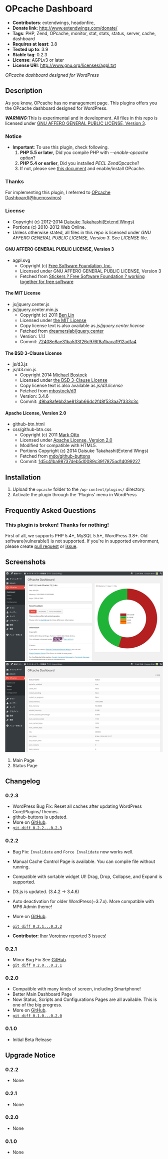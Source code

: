 # OPcache Dashboard
* **Contributors**: extendwings, headonfire,
* **Donate link**: http://www.extendwings.com/donate/
* **Tags**: PHP, Zend, OPcache, monitor, stat, stats, status, server, cache, dashboard
* **Requires at least**: 3.8
* **Tested up to**: 3.9
* **Stable tag**: 0.2.3
* **License**: AGPLv3 or later
* **License URI**: http://www.gnu.org/licenses/agpl.txt

*OPcache dashboard designed for WordPress*

## Description

As you know, OPcache has no management page. This plugins offers you the OPcache dashboard designed for WordPress.

***WARNING***:This is experimental and in development. All files in this repo is licensed under [GNU AFFERO GENERAL PUBLIC LICENSE, Version 3](http://www.gnu.org/licenses/agpl.txt).

### Notice
* **Important**: To use this plugin, check following.
	1. **PHP 5.5 or later**, Did you compile PHP with *--enable-opcache option*?
	2. **PHP 5.4 or earlier**, Did you installed *PECL ZendOpcache*?
	3. If not, please see [this document](http://php.net/book.opcache) and enable/install OPcache.

### Thanks
For implementing this plugin, I referred to [OPcache Dashboard](https://github.com/carlosbuenosvinos/opcache-dashboard)([@buenosvinos](https://twitter.com/buenosvinos))

### License
* Copyright (c) 2012-2014 [Daisuke Takahashi(Extend Wings)](http://www.extendwings.com/)
* Portions (c) 2010-2012 Web Online.
* Unless otherwise stated, all files in this repo is licensed under *GNU AFFERO GENERAL PUBLIC LICENSE, Version 3*. See *LICENSE* file.

#### GNU AFFERO GENERAL PUBLIC LICENSE, Version 3
* agpl.svg
	* Copyright (c) [Free Software Foundation, Inc.](http://www.fsf.org/)
	* Licensed under GNU AFFERO GENERAL PUBLIC LICENSE, Version 3
	* Fetched from [Stickers ? Free Software Foundation ? working together for free software](https://www.fsf.org/resources/stickers)

#### The MIT License
* js/jquery.center.js
* js/jquery.center.min.js
	* Copyright (c) 2011 [Ben Lin](http://dreamerslab.com/)
	* Licensed under [the MIT License](https://raw2.github.com/dreamerslab/jquery.center/72408e8ae31ba533f26c976f8a1baca1912adfa4/LICENSE.txt)
	* Copy license text is also available as *js/jquery.center.license*
	* Fetched from [dreamerslab/jquery.center](https://github.com/dreamerslab/jquery.center)
	* Version: 1.1.1
	* Commit: [72408e8ae31ba533f26c976f8a1baca1912adfa4](https://github.com/dreamerslab/jquery.center/commit/72408e8ae31ba533f26c976f8a1baca1912adfa4)

#### The BSD 3-Clause License
* js/d3.js
* js/d3.min.js
	* Copyright  2014 [Michael Bostock](http://d3js.org/)
	* Licensed under [the BSD 3-Clause License](https://raw2.github.com/mbostock/d3/04fa5dd3856de768b43b4aac9e34c112f1227a17/LICENSE)
	* Copy license text is also available as *js/d3.license*
	* Fetched from [mbostock/d3](https://github.com/mbostock/d3)
	* Version: 3.4.6
	* Commit: [49ba8afebb2ae813ab66dc2f48f533aa7f333c3c](https://github.com/mbostock/d3/commit/49ba8afebb2ae813ab66dc2f48f533aa7f333c3c)

#### Apache License, Version 2.0
* github-btn.html
* css/github-btn.css
	* Copyright (c) 2011 [Mark Otto](http://ghbtns.com/)
	* Licensed under [Apache License, Version 2.0](http://www.apache.org/licenses/LICENSE-2.0)
	* Modified for compatible with HTML5.
	* Portions Copyright (c) 2014 Daisuke Takahashi(Extend Wings)
	* Fetched from [mdo/github-buttons](https://github.com/mdo/github-buttons)
	* Commit: [1d5c41ba98737deb5d0089c3917875ad14099227](https://github.com/mdo/github-buttons/commit/1d5c41ba98737deb5d0089c3917875ad14099227)

## Installation

1. Upload the `opcache` folder to the `/wp-content/plugins/` directory.
1. Activate the plugin through the 'Plugins' menu in WordPress

## Frequently Asked Questions

### This plugin is broken! Thanks for nothing!
First of all, we supports PHP 5.4+, MySQL 5.5+, WordPress 3.8+. Old software(vulnerable!) is not supported.
If you're in supported environment, please create [pull request](https://github.com/shield-9/opcache-dashboard/compare/) or [issue](https://github.com/shield-9/opcache-dashboard/issues/new).

## Screenshots

![Screenshot 1](screenshot-1.png)
![Screenshot 2](screenshot-2.png)

1. Main Page
2. Status Page

## Changelog

### 0.2.3
* WordPress Bug Fix: Reset all caches after updating WordPress Core/Plugins/Themes.
* github-buttons is updated.
* More on [GitHub](https://github.com/shield-9/opcache-dashboard/releases/tag/0.2.3).
* [`git diff 0.2.2...0.2.3`](https://github.com/shield-9/opcache-dashboard/compare/0.2.2...0.2.3)

### 0.2.2
* Bug Fix: `Invalidate` and `Force Invalidate` now works well.
* Manual Cache Control Page is available. You can compile file without running.
* Compatible with sortable widget UI! Drag, Drop, Collapse, and Expand is supported.
* D3.js is updated. (3.4.2 -> 3.4.6)
* Auto deactivation for older WordPress(~3.7.x). More compatible with MP6 Admin theme!
* More on [GitHub](https://github.com/shield-9/opcache-dashboard/releases/tag/0.2.2).
* [`git diff 0.2.1...0.2.2`](https://github.com/shield-9/opcache-dashboard/compare/0.2.1...0.2.2)

* **Contributor**: [Ihor Vorotnov](http://ihorvorotnov.com/) reported 3 issues!

### 0.2.1
* Minor Bug Fix See [GitHub](https://github.com/shield-9/opcache-dashboard/releases/tag/0.2.1).
* [`git diff 0.2.0...0.2.1`](https://github.com/shield-9/opcache-dashboard/compare/0.2.0...0.2.1)

### 0.2.0
* Compatible with many kinds of screen, including Smartphone!
* Better Main Dashboard Page
* Now Status, Scripts and Configurations Pages are all available. This is one of the big progress.
* More on [GitHub](https://github.com/shield-9/opcache-dashboard/releases/tag/0.2.0).
* [`git diff 0.1.0...0.2.0`](https://github.com/shield-9/opcache-dashboard/compare/0.1.0...0.2.0)

### 0.1.0
* Initial Beta Release

## Upgrade Notice

### 0.2.2
* None

### 0.2.1
* None

### 0.2.0
* None

### 0.1.0
* None
